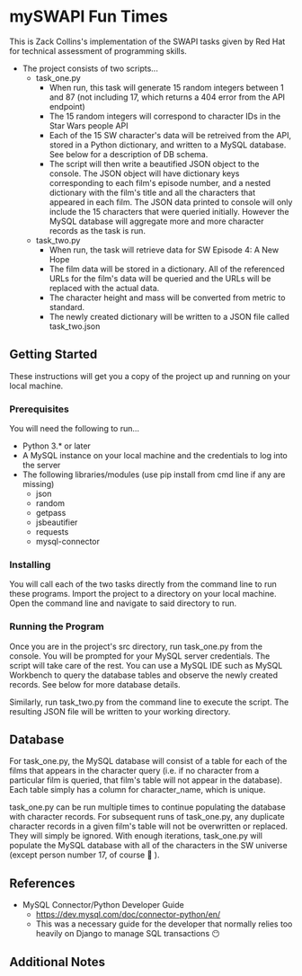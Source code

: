 # mySWAPI Fun Times

This is Zack Collins's implementation of the SWAPI tasks given by Red Hat for technical assessment of programming skills.

* The project consists of two scripts...
	* task_one.py
		* When run, this task will generate 15 random integers between 1 and 87 (not including 17, which returns a 404 error from the API endpoint)
		* The 15 random integers will correspond to character IDs in the Star Wars people API
		* Each of the 15 SW character's data will be retreived from the API, stored in a Python dictionary, and written to a MySQL database. See below for a description of DB schema.
		* The script will then write a beautified JSON object to the console. The JSON object will have dictionary keys corresponding to each film's episode number, and a nested dictionary with the film's title and all the characters that appeared in each film. The JSON data printed to console will only include the 15 characters that were queried initially. However the MySQL database will aggregate more and more character records as the task is run. 
	* task_two.py
		* When run, the task will retrieve data for SW Episode 4: A New Hope
		* The film data will be stored in a dictionary. All of the referenced URLs for the film's data will be queried and the URLs will be replaced with the actual data.
		* The character height and mass will be converted from metric to standard.
		* The newly created dictionary will be written to a JSON file called task_two.json


## Getting Started

These instructions will get you a copy of the project up and running on your local machine.

### Prerequisites

You will need the following to run... 
* Python 3.* or later
* A MySQL instance on your local machine and the credentials to log into the server
* The following libraries/modules (use pip install from cmd line if any are missing)
	* json
	* random
	* getpass
	* jsbeautifier
	* requests
	* mysql-connector


### Installing

You will call each of the two tasks directly from the command line to run these programs.
Import the project to a directory on your local machine. Open the command line and navigate to said directory to run.


### Running the Program

Once you are in the project's src directory, run task_one.py from the console. You will be prompted for your MySQL server credentials. The script will take care of the rest. You can use a MySQL IDE such as MySQL Workbench to query the database tables and observe the newly created records. See below for more database details.

Similarly, run task_two.py from the command line to execute the script. The resulting JSON file will be written to your working directory.


## Database

For task_one.py, the MySQL database will consist of a table for each of the films that appears in the character query (i.e. if no character from a particular film is queried, that film's table will not appear in the database). Each table simply has a column for character_name, which is unique.

task_one.py can be run multiple times to continue populating the database with character records. For subsequent runs of task_one.py, any duplicate character records in a given film's table will not be overwritten or replaced. They will simply be ignored. With enough iterations, task_one.py will populate the MySQL database with all of the characters in the SW universe (except person number 17, of course :no_entry_sign: ).

## References

* MySQL Connector/Python Developer Guide
	* https://dev.mysql.com/doc/connector-python/en/
	* This was a necessary guide for the developer that normally relies too heavily on Django to manage SQL transactions :no_mouth:

## Additional Notes

